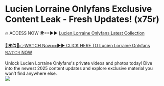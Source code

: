 # Lucien Lorraine Onlyfans Exclusive Content Leak - Fresh Updates! (x75r)

🔥 ACCESS NOW 🌍==►► <a href="https://tinyurl.com/kvy9nzfs" rel="nofollow">Lucien Lorraine Onlyfans Latest Collection</a>
<br><br>
[🔴🌍📺📱👉WA𝚃CH Now==►► CLICK HERE TO Lucien Lorraine Onlyfans 𝚆𝙰𝚃𝙲𝙷 NOW](https://tinyurl.com/kvy9nzfs)
<br><br>
Unlock Lucien Lorraine Onlyfans's private videos and photos today! Dive into the newest 2025 content updates and explore exclusive material you won’t find anywhere else.
<br>
<a href="https://tinyurl.com/kvy9nzfs" rel="nofollow" data-target="animated-image.originalLink"><img src="https://camo.githubusercontent.com/8a4f000d20f83aca3bf7ec5f350d767afa0574a8a352519fd8cfa583a6f93a33/68747470733a2f2f692e696d6775722e636f6d2f644a486b345a712e676966" data-canonical-src="https://i.imgur.com/dJHk4Zq.gif" style="max-width: 100%; display: inline-block;" data-target="animated-image.originalImage"></a>
<br>
